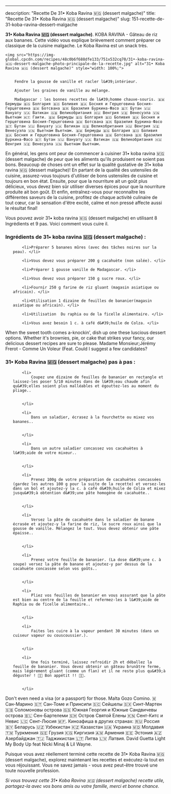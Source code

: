 ---
description: "Recette De 31• Koba Ravina 🇲🇬 (dessert malgache)"
title: "Recette De 31• Koba Ravina 🇲🇬 (dessert malgache)"
slug: 151-recette-de-31-koba-ravina-dessert-malgache

<p>
	<strong>31• Koba Ravina 🇲🇬 (dessert malgache)</strong>. 
	KOBA RAVINA - Gâteau de riz aux bananes. Cette vidéo vous explique brièvement comment préparer ce classique de la cuisine malgache. Le Koba Ravina est un snack très.
</p>
<p>
	
	<img src="https://img-global.cpcdn.com/recipes/48c0b6f688dfe133/751x532cq70/31•-koba-ravina-🇲🇬-dessert-malgache-photo-principale-de-la-recette.jpg" alt="31• Koba Ravina 🇲🇬 (dessert malgache)" style="width: 100%;">
	
	
		Fendre la gousse de vanille et racler l&#39;intérieur.
	
		Ajouter les graines de vanille au mélange.
	
		Madagascar : les bonnes recettes de l&#39;homme chauve-souris. 🇧🇲 Бермуды 🇧🇬 Болгария 🇧🇴 Боливия 🇧🇦 Босния и Герцеговина Босния-Герцеговина 🇧🇼 Ботсвана 🇧🇷 Бразилия Буркина-Фасо 🇧🇹 Бутан 🇻🇺 Вануату 🇻🇦 Ватикан 🇬🇧 Великобритания 🇭🇺 Венгрия 🇻🇪 Венесуэла 🇻🇳 Вьетнам 🇭🇹 Гаити. 🇧🇲 Бермуды 🇧🇬 Болгария 🇧🇴 Боливия 🇧🇦 Босния и Герцеговина Босния-Герцеговина 🇧🇼 Ботсвана 🇧🇷 Бразилия Буркина-Фасо 🇧🇹 Бутан 🇻🇺 Вануату 🇻🇦 Ватикан 🇬🇧 Великобритания 🇭🇺 Венгрия 🇻🇪 Венесуэла 🇻🇳 Вьетнам Вьетнам. 🇧🇲 Бермуды 🇧🇬 Болгария 🇧🇴 Боливия 🇧🇦 Босния и Герцеговина Босния-Герцеговина 🇧🇼 Ботсвана 🇧🇷 Бразилия Буркина-Фасо 🇧🇹 Бутан 🇻🇺 Вануату 🇻🇦 Ватикан 🇬🇧 Великобритания 🇭🇺 Венгрия 🇻🇪 Венесуэла 🇻🇳 Вьетнам Вьетнам.
	
</p>

En général, les gens ont peur de commencer à cuisiner 31• koba ravina 🇲🇬 (dessert malgache) de peur que les aliments qu'ils produisent ne soient pas bons. Beaucoup de choses ont un effet sur la qualité gustative de 31• koba ravina 🇲🇬 (dessert malgache)! En partant de la qualité des ustensiles de cuisine, assurez-vous toujours d'utiliser de bons ustensiles de cuisine et toujours en bon état. Ensuite, pour que la nourriture ait un goût plus délicieux, vous devez bien sûr utiliser diverses épices pour que la nourriture produite ait bon goût. Et enfin, entraînez-vous pour reconnaître les différentes saveurs de la cuisine, profitez de chaque activité culinaire de tout cœur, car la sensation d'être excité, calme et non pressé affecte aussi le résultat final!

<!--inarticleads1-->

Vous pouvez avoir 31• koba ravina 🇲🇬 (dessert malgache) en utilisant 8 Ingrédients et 9 pas. Voici comment vous cuire il.

<h3>Ingrédients de 31• koba ravina 🇲🇬 (dessert malgache) :</h3>

<ol>
	
		<li>Préparer 5 bananes mûres (avec des tâches noires sur la peau). </li>
	
		<li>Vous devez vous préparer 200 g cacahuète (non salée). </li>
	
		<li>Préparer 1 gousse vanille de Madagascar. </li>
	
		<li>Vous devez vous préparer 150 g sucre roux. </li>
	
		<li>Fournir 250 g farine de riz gluant (magasin asiatique ou africain). </li>
	
		<li>Utilisation 1 dizaine de feuilles de bananier(magasin asiatique ou africain). </li>
	
		<li>Utilisation  Du raphia ou de la ficelle alimentaire. </li>
	
		<li>Vous avez besoin 1 c. à café d&#39;huile de Colza. </li>
	
</ol>

When the sweet tooth comes a-knockin&#39;, dish up one these luscious dessert options. Whether it&#39;s brownies, pie, or cake that strikes your fancy, our delicious dessert recipes are sure to please. Madame Monsieur;Jérémy Frerot - Comme Un Voleur (Feat. Could I suggest a few candidates? 

<!--inarticleads2-->

<h3>31• Koba Ravina 🇲🇬 (dessert malgache) pas à pas :</h3>

<ol>
	
		<li>
			Coupez une dizaine de feuilles de bananier en rectangle et laissez-les poser 5/10 minutes dans de l&#39;eau chaude afin qu&#39;elles soient plus malléables et égouttez-les au moment du pliage..
			
			
		</li>
	
		<li>
			Dans un saladier, écrasez à la fourchette ou mixez vos bananes..
			
			
		</li>
	
		<li>
			Dans un autre saladier concassez vos cacahuètes à l&#39;aide de votre mixeur..
			
			
		</li>
	
		<li>
			Prenez 100g de votre préparation de cacahuètes concassées (gardez les autres 100 g pour la suite de la recette) et versez-les dans un bol et ajoutez-y la c. à café d&#39;huile de Colza et mixez jusqu&#39;à obtention d&#39;une pâte homogène de cacahuète..
			
			
		</li>
	
		<li>
			Versez la pâte de cacahuète dans le saladier de banane écrasée et ajoutez-y la farine de riz, le sucre roux ainsi que la gousse de vanille. Mélangez le tout. Vous devez obtenir une pâte épaisse..
			
			
		</li>
	
		<li>
			Prenez votre feuille de bananier. (La dose d&#39;une c. à soupe) versez la pâte de banane et ajoutez-y par dessus de la cacahuète concassée selon vos goûts..
			
			
		</li>
	
		<li>
			Pliez vos feuilles de bananier en vous assurant que la pâte est bien au centre de la feuille et refermez-les à l&#39;aide de Raphia ou de ficelle alimentaire..
			
			
		</li>
	
		<li>
			Faites les cuire à la vapeur pendant 30 minutes (dans un cuiseur vapeur ou couscoussier.).
			
			
		</li>
	
		<li>
			Une fois terminé, laissez refroidir 2h et déballez la feuille de bananier. Vous devez obtenir un gâteau brunâtre ferme, mais légèrement gluant (comme un flan) et il ne reste plus qu&#39;à déguster ! 👍🏽 Bon appétit !! 🍌🍴.
			
			
		</li>
	
</ol>

Don&#39;t even need a visa (or a passport) for those. Malta Gozo Comino. 🇲 Сан-Марино 🇸🇹 Сан-Томе и Принсипи 🇸🇨 Сейшелы 🇸🇽 Синт-Мартен 🇸🇧 Соломоновы острова 🇬🇸 Южная Георгия и Южные Сандвичевы острова 🇧🇱 Сен-Бартелеми 🇸🇭 Остров Святой Елены 🇰🇳 Сент-Китс и Невис 🇱🇨 Сент-Люсия 🇲🇫. Киноафиша в других странах: 🇷🇺 Россия 🇧🇾 Беларусь 🇺🇿 Узбекистан 🇰🇿 Казахстан 🇺🇦 Украина 🇲🇩 Молдавия 🇹🇲 Туркмения 🇬🇪 Грузия 🇰🇬 Киргизия 🇦🇲 Армения 🇪🇪 Эстония 🇦🇿 Азербайджан 🇹🇯 Таджикистан 🇱🇹 Литва 🇱🇻 Латвия. David Guetta Light My Body Up feat Nicki Minaj &amp; Lil Wayne. 

<!--inarticleads1-->

<p>
Puisque vous avez réellement terminé cette recette de 31• Koba Ravina 🇲🇬 (dessert malgache), explorez maintenant les recettes et exécutez-la tout en vous réjouissant. Vous ne savez jamais - vous avez peut-être trouvé une toute nouvelle profession.
</p>

<p>
<i>Si vous trouvez cette 31• Koba Ravina 🇲🇬 (dessert malgache) recette utile, partagez-la avec vos bons amis ou votre famille, merci et bonne chance.</i>
</p>
